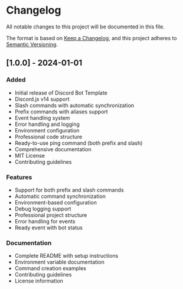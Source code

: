 # Changelog

All notable changes to this project will be documented in this file.

The format is based on [Keep a Changelog](https://keepachangelog.com/en/1.0.0/),
and this project adheres to [Semantic Versioning](https://semver.org/spec/v2.0.0.html).

## [1.0.0] - 2024-01-01

### Added
- Initial release of Discord Bot Template
- Discord.js v14 support
- Slash commands with automatic synchronization
- Prefix commands with aliases support
- Event handling system
- Error handling and logging
- Environment configuration
- Professional code structure
- Ready-to-use ping command (both prefix and slash)
- Comprehensive documentation
- MIT License
- Contributing guidelines

### Features
- Support for both prefix and slash commands
- Automatic command synchronization
- Environment-based configuration
- Debug logging support
- Professional project structure
- Error handling for events
- Ready event with bot status

### Documentation
- Complete README with setup instructions
- Environment variable documentation
- Command creation examples
- Contributing guidelines
- License information